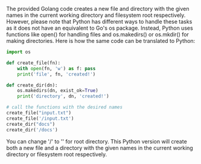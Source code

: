 The provided Golang code creates a new file and directory with the given names in the current working directory and filesystem root respectively. 
However, please note that Python has different ways to handle these tasks as it does not have an equivalent to Go's os package. Instead, Python uses functions like open() for handling files and os.makedirs() or os.mkdir() for making directories. Here is how the same code can be translated to Python:
```python
import os

def create_file(fn):
    with open(fn, 'w') as f: pass
    print('file', fn, 'created!')

def create_dir(dn):
    os.makedirs(dn, exist_ok=True) 
    print('directory', dn, 'created!')

# call the functions with the desired names 
create_file("input.txt")
create_file('/input.txt')
create_dir("docs")
create_dir('/docs')
```
You can change '/' to '' for root directory. This Python version will create both a new file and a directory with the given names in the current working directory or filesystem root respectively.
